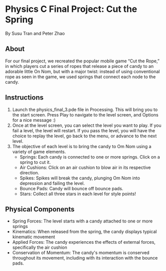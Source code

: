 # Physics C Final Project: Cut the Spring
By Susu Tran and Peter Zhao

## About
For our final project, we recreated the popular mobile game “Cut the Rope,” in which players cut a series of ropes that release a piece of candy to an adorable little On Nom, but with a major twist: instead of using conventional rope as seen in the game, we used springs that connect each node to the candy.

## Instructions
1. Launch the physics_final_3.pde file in Processing. This will bring you to the start screen. Press Play to navigate to the level screen, and Options for a nice message :)
2. Once at the level screen, you can select the level you want to play. If you fail a level, the level will restart. If you pass the level, you will have the choice to replay the level, go back to the menu, or advance to the next level.
3. The objective of each level is to bring the candy to Om Nom using a variety of game elements.
    - Springs: Each candy is connected to one or more springs. Click on a spring to cut it.
    - Air Cushions: Click on an air cushion to blow air in its respective direction.
    - Spikes: Spikes will break the candy, plunging Om Nom into depression and failing the level.
    - Bounce Pads: Candy will bounce off bounce pads.
    - Stars: Collect all three stars in each level for style points!

## Physical Components
- Spring Forces: The level starts with a candy attached to one or more springs
- Kinematics: When released from the spring, the candy displays typical kinematic movement
- Applied Forces: The candy experiences the effects of external forces, specifically the air cushion
- Conservation of Momentum: The candy's momentum is conserved throughout its movement, including with its interaction with the bounce pads.
